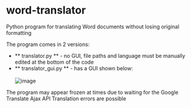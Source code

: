 # word-translator
Python program for translating Word documents without losing original formatting

The program comes in 2 versions:<br>
- ** translator.py ** - no GUI, file paths and language must be manually edited at the bottom of the code<br>
- ** translator_gui.py ** - has a GUI shown below:<br><br>
![image](https://github.com/user-attachments/assets/110f8e78-1e1a-43a8-a567-1b2801e93004)

The program may appear frozen at times due to waiting for the Google Translate Ajax API
Translation errors are possible
